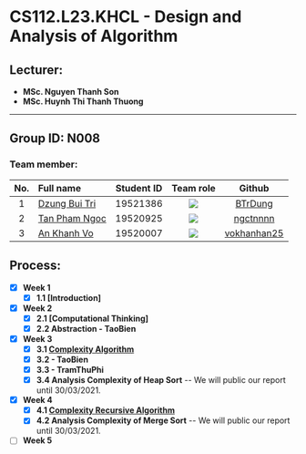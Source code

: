 # CS112.L23.KHCL - Design and Analysis of Algorithm
## Lecturer:
- **MSc. Nguyen Thanh Son**   
- **MSc. Huynh Thi Thanh Thuong**
---
## Group ID: N008

### Team member:
|No.| Full name         |Student ID       |Team role      |Github|
|:-:|:------------------|:---------:|:--------:|:-----------:|
| 1	|[Dzung Bui Tri](mailto:19521386@gm.uit.edu.vn)	| 19521386	| ![](https://img.shields.io/badge/-Leader-blue) |[BTrDung](https://github.com/BTrDung)|
| 2	|[Tan Pham Ngoc](mailto:19520925@gm.uit.edu.vn)	| 19520925	| ![](https://img.shields.io/badge/-Member-blue)  |[ngctnnnn](https://github.com/ngctnnnn)|
| 3	|[An Khanh Vo](mailto:19520007@gm.uit.edu.vn)	  | 19520007	| ![](https://img.shields.io/badge/-Member-blue)  |[vokhanhan25](https://github.com/vokhanhan25)|

## Process: 
- [x] **Week 1** 
  - [x] **1.1 [Introduction]**

- [x] **Week 2** 
  - [x] **2.1 [Computational Thinking]**
  - [x] **2.2 Abstraction - TaoBien**
  
- [x] **Week 3**
  - [x] **3.1 [Complexity Algorithm](https://github.com/BTrDung/CS112_Team08/tree/main/Assignments/Week03)**
  - [x] **3.2 - TaoBien**
  - [x] **3.3 - TramThuPhi**
  - [x] **3.4 Analysis Complexity of Heap Sort** -- We will public our report until 30/03/2021.
  
- [x] **Week 4**
  - [x] **4.1 [Complexity Recursive Algorithm](https://github.com/BTrDung/CS112_Team08/tree/main/Assignments/Week04)** 
  - [x] **4.2 Analysis Complexity of Merge Sort** -- We will public our report until 30/03/2021.

- [ ] **Week 5**
